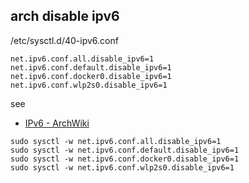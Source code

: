 ## arch disable ipv6

/etc/sysctl.d/40-ipv6.conf

```
net.ipv6.conf.all.disable_ipv6=1
net.ipv6.conf.default.disable_ipv6=1
net.ipv6.conf.docker0.disable_ipv6=1
net.ipv6.conf.wlp2s0.disable_ipv6=1
```

see

- [IPv6 - ArchWiki](https://wiki.archlinux.org/index.php/IPv6#Disable_IPv6 "IPv6 - ArchWiki")

```
sudo sysctl -w net.ipv6.conf.all.disable_ipv6=1
sudo sysctl -w net.ipv6.conf.default.disable_ipv6=1
sudo sysctl -w net.ipv6.conf.docker0.disable_ipv6=1
sudo sysctl -w net.ipv6.conf.wlp2s0.disable_ipv6=1
```
